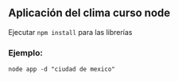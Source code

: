 ## Aplicación del clima curso node
Ejecutar ```npm install``` para las librerías

### Ejemplo:
```
node app -d "ciudad de mexico"
```